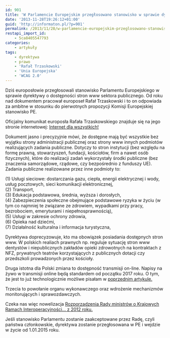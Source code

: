 ```yaml
---
id: 901
title: 'W Parlamencie Europejskim przegłosowano stanowisko w sprawie dyrektywy o dostępności stron internetowych'
date: '2013-11-28T19:26:12+01:00'
guid: 'http://informaton.pl/?p=901'
permalink: /2013/11/28/w-parlamencie-europejskim-przeglosowano-stanowisko-w-sprawie-dyrektywy-o-dostepnosci-stron-internetowych/
restapi_import_id:
    - 5ca8405547793
categories:
    - artykuły
tags:
    - dyrektywa
    - prawo
    - 'Rafał Trzaskowski'
    - 'Unia Europejska'
    - 'WCAG 2.0'
---
```


Dziś europosłowie przegłosowali stanowisko Parlamentu Europejskiego w sprawie dyrektywy o dostępności stron www sektora publicznego. Od roku nad dokumentem pracował europoseł Rafał Trzaskowski i to on odpowiada za ambitne w stosunku do pierwotnych propozycji Komisji Europejskiej stanowisko PE.

Oficjalny komunikat europosła Rafała Trzaskowskiego znajduje się na jego stronie internetowej: [Internet dla wszystkich!](http://archiwum.trzaskowski.pl/aktualnosci/internet-dla-wszystkich/)

Dokument jasno i precyzyjnie mówi, że dostępne mają być wszystkie bez wyjątku strony administracji publicznej oraz strony www innych podmiotów realizujących zadania publiczne. Dotyczy to stron instytucji (bez względu na formę prawną, stowarzyszeń, fundacji, kościołów, firm a nawet osób fizycznych), które do realizacji zadań wykorzystały środki publiczne (bez znaczenia samorządowe, rządowe, czy bezpośrednio z funduszy UE). Zadania publiczne realizowane przez inne podmioty to:

(1) Usługi sieciowe: dostarczania gazu, ciepła, energii elektrycznej i wody, usług pocztowych, sieci komunikacji elektronicznej,  
(2) Transport,  
(3) Edukacja podstawowa, średnia, wyższa i dorosłych,  
(4) Zabezpieczenia społeczne obejmujące podstawowe ryzyka w życiu (w tym co najmniej te związane ze zdrowiem, wypadkami przy pracy, bezrobociem, emeryturami i niepełnosprawnością),  
(5) Usługi w zakresie ochrony zdrowia,  
(6) Opieka nad dziećmi,  
(7) Działalność kulturalna i informacja turystyczna,

Dyrektywa doprecyzowuje, kto ma obowiązek posiadania dostępnych stron www. W polskich realiach prawnych np. reguluje sytuację stron www dentystów i niepublicznych zakładów opieki zdrowotnych na kontraktach z NFZ, prywatnych teatrów korzystających z publicznych dotacji czy przedszkoli prowadzonych przez kościoły.

Druga istotna dla Polski zmiana to dostępność transmisji on-line. Napisy na żywo w transmisji online będą standardem od początku 2017 roku. O tym, że jest to już technologicznie możliwe pisałam w [poprzednim artykule.](http://informaton.pl/?p=885)

Trzecia to powołanie organu wykonawczego oraz wdrożenie mechanizmów monitorujących i sprawozdawczych.

Czeka nas więc nowelizacja [Rozporządzenia Rady ministrów o Krajowych Ramach Interoperacyjności… z 2012 roku.](http://informaton.pl/?p=9)

Jeśli stanowisko Parlamentu zostanie zaakceptowane przez Radę, czyli państwa członkowskie, dyrektywa zostanie przegłosowana w PE i wejdzie w życie od 1.01.2015 roku.
